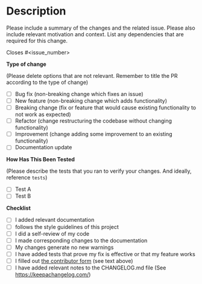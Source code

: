 <!-- Thanks for your contribution! As part of our Community Growers initiative 🌱, we're donating Justdiggit bunds in your name to reforest sub-Saharan Africa. To claim your Community Growers certificate, please contact David Berenstein in our Slack community or fill in this form https://tally.so/r/n9XrxK once your PR has been merged. -->

# Description

Please include a summary of the changes and the related issue. Please also include relevant motivation and context. List any dependencies that are required for this change.

Closes #<issue_number>

**Type of change**

(Please delete options that are not relevant. Remember to title the PR according to the type of change)

- [ ] Bug fix (non-breaking change which fixes an issue)
- [ ] New feature (non-breaking change which adds functionality)
- [ ] Breaking change (fix or feature that would cause existing functionality to not work as expected)
- [ ] Refactor (change restructuring the codebase without changing functionality)
- [ ] Improvement (change adding some improvement to an existing functionality)
- [ ] Documentation update

**How Has This Been Tested**

(Please describe the tests that you ran to verify your changes. And ideally, reference `tests`)

- [ ] Test A
- [ ] Test B

**Checklist**

- [ ] I added relevant documentation
- [ ] follows the style guidelines of this project
- [ ] I did a self-review of my code
- [ ] I made corresponding changes to the documentation
- [ ] My changes generate no new warnings
- [ ] I have added tests that prove my fix is effective or that my feature works
- [ ] I filled out [the contributor form](https://tally.so/r/n9XrxK) (see text above)
- [ ] I have added relevant notes to the CHANGELOG.md file (See https://keepachangelog.com/)
